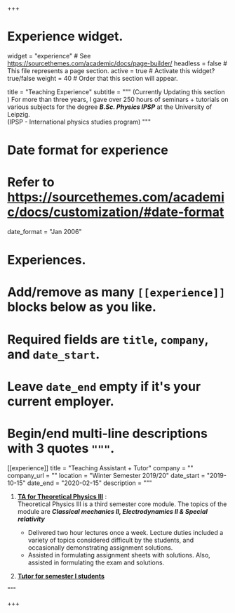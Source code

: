 +++
# Experience widget.
widget = "experience"  # See https://sourcethemes.com/academic/docs/page-builder/
headless = false  # This file represents a page section.
active = true  # Activate this widget? true/false
weight = 40  # Order that this section will appear.

title = "Teaching Experience"
subtitle = """ (Currently Updating this section ) For more than three years, I gave over 250 hours of seminars + tutorials on various subjects for the degree **_B.Sc. Physics IPSP_** at the University of Leipzig.
            <br> (IPSP - International physics studies program)
              """

# Date format for experience
#   Refer to https://sourcethemes.com/academic/docs/customization/#date-format
date_format = "Jan 2006"

# Experiences.
#   Add/remove as many `[[experience]]` blocks below as you like.
#   Required fields are `title`, `company`, and `date_start`.
#   Leave `date_end` empty if it's your current employer.
#   Begin/end multi-line descriptions with 3 quotes `"""`.
[[experience]]
  title = "Teaching Assistant + Tutor"
  company = ""
  company_url = ""
  location = "Winter Semester 2019/20"
  date_start = "2019-10-15"
  date_end = "2020-02-15"
  description = """



1. [**TA for Theoretical Physics III**](https://www.rohankulkarni.me/teaching/ws1920/sem3) : <br> Theoretical Physics III is a third semester core module. The topics of the module are _**Classical mechanics II, Electrodynamics II & Special relativity**_ <br>
   - Delivered two hour lectures once a week. Lecture duties included a
   variety of topics considered difficult by the students, and occasionally demonstrating assignment solutions.
   - ​Assisted in formulating assignment sheets with solutions. Also, assisted in formulating the exam and solutions.

2. [**Tutor for semester I students**](https://www.rohankulkarni.me/teaching/ws1920/sem1)<br>



"""



+++

